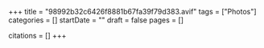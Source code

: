 +++
title = "98992b32c6426f8881b67fa39f79d383.avif"
tags = ["Photos"]
categories = []
startDate = ""
draft = false
pages = []

citations = []
+++
